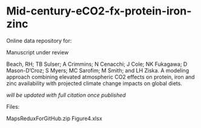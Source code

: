 # Mid-century-eCO2-fx-protein-iron-zinc

Online data repository for:

Manuscript under review

Beach, RH; TB Sulser; A Crimmins; N Cenacchi; J Cole; NK Fukagawa; D Mason-D’Croz; S Myers; MC Sarofim; M Smith; and LH Ziska. A modeling approach combining elevated atmospheric CO2 effects on protein, iron and zinc availability with projected climate change impacts on global diets.

_will be updated with full citation once published_

Files:

MapsReduxForGitHub.zip
Figure4.xlsx


